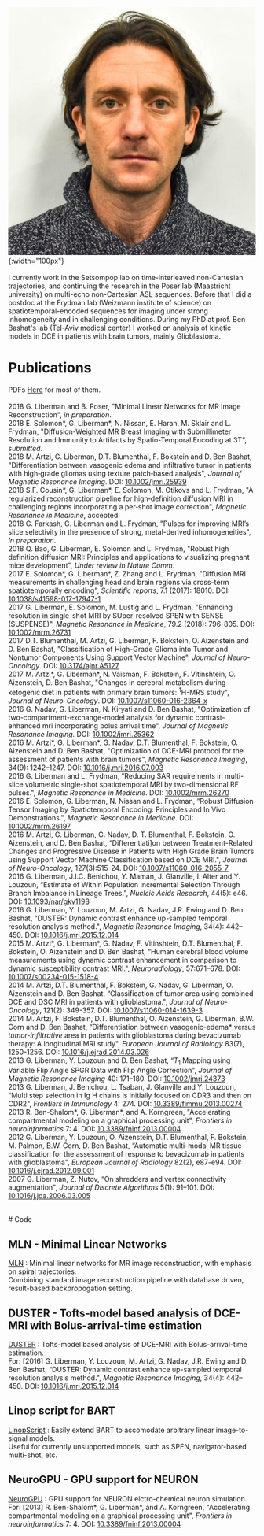 ![Image](/imgs/Gilad1.jpg){:width="100px"}<br><br>
I currently work in the Setsompop lab on time-interleaved non-Cartesian trajectories, and continuing the research in the Poser lab (Maastricht university) on multi-echo non-Cartesian ASL sequences. Before that I did a postdoc at the Frydman lab (Weizmann institute of science) on spatiotemporal-encoded sequences for imaging under strong inhomogeneity and in challenging conditions. During my PhD at prof. Ben Bashat's lab (Tel-Aviv medical center) I worked on analysis of kinetic models in DCE in patients with brain tumors, mainly Glioblastoma. 
<br>

# Publications<a name="Publications"></a>
PDFs [Here](https://github.com/giladddd/giladddd.github.io/tree/master/papers) for most of them.<br>
<br>
2018 G. Liberman and B. Poser, "Minimal Linear Networks for MR Image Reconstruction", *in preparation*. <br>
2018 E. Solomon\*, G. Liberman\*, N. Nissan, E. Haran, M. Sklair and L. Frydman, "Diffusion-Weighted MR Breast Imaging with Submillimeter Resolution and Immunity to Artifacts by Spatio-Temporal Encoding at 3T", *submitted*. <br>
2018 M. Artzi, G. Liberman, D.T. Blumenthal, F. Bokstein and D. Ben Bashat, "Differentiation between vasogenic edema and infiltrative tumor in patients with high‐grade gliomas using texture patch‐based analysis", *Journal of Magnetic Resonance Imaging*. DOI: [10.1002/jmri.25939](https://doi.org/10.1002/jmri.25939) <br>
2018 S.F. Cousin*, G. Liberman\*, E. Solomon, M. Otikovs and L. Frydman, "A regularized reconstruction pipeline for high‐definition diffusion MRI in challenging regions incorporating a per‐shot image correction", _Magnetic Resonance in Medicine_, accepted. <br>
2018 G. Farkash, G. Liberman and L. Frydman, "Pulses for improving MRI’s slice selectivity in the presence of strong, metal-derived inhomogeneities", *In preparation*. <br>
2018 Q. Bao, G. Liberman, E. Solomon and L. Frydman, "Robust high definition diffusion MRI: Principles and applications to visualizing pregnant mice development", *Under review in Nature Comm*. <br>
2017 E. Solomon\*, G. Liberman\*, Z. Zhang and L. Frydman, "Diffusion MRI measurements in challenging head and brain regions via cross-term spatiotemporally encoding", *Scientific reports*, 7.1 (2017): 18010. DOI: [10.1038/s41598-017-17947-1](http://doi.org/https://doi.org/10.1038/s41598-017-17947-1) <br>
2017 G. Liberman, E. Solomon, M. Lustig and L. Frydman, "Enhancing resolution in single-shot MRI by SUper-resolved SPEN with SENSE (SUSPENSE)", *Magnetic Resonance in Medicine*, 79.2 (2018): 796-805. DOI: [10.1002/mrm.26731](http://doi.org/10.1002/mrm.26731) <br>
2017 D.T. Blumenthal, M. Artzi, G. Liberman, F. Bokstein, O. Aizenstein and D. Ben Bashat, "Classification of High-Grade Glioma into Tumor and Nontumor Components Using Support Vector Machine", *Journal of Neuro-Oncology*. DOI: [10.3174/ajnr.A5127](http://doi.org/10.3174/ajnr.A5127) <br>
2017 M. Artzi\*, G. Liberman\*, N. Vaisman, F. Bokstein, F. Vitinshtein, O. Aizenstein, D. Ben Bashat, "Changes in cerebral metabolism during ketogenic diet in patients with primary brain tumors: $^1$H-MRS study", *Journal of Neuro-Oncology*. DOI: [10.1007/s11060-016-2364-x](http://dx.doi.org/10.1007/s11060-016-2364-x) <br>
2016 G. Nadav, G. Liberman, N. Kiryati and D. Ben Bashat, "Optimization of two-compartment-exchange-model analysis for dynamic contrast-enhanced mri incorporating bolus arrival time", *Journal of Magnetic Resonance Imaging*. DOI: [10.1002/jmri.25362](http://doi.org10.1002/jmri.25362) <br>
2016 M. Artzi\*, G. Liberman\*, G. Nadav, D.T. Blumenthal, F. Bokstein, O. Aizenstein and D. Ben Bashat, "Optimization of DCE-MRI protocol for the assessment of patients with brain tumors", *Magnetic Resonance Imaging*, 34(9): 1242–1247. DOI: [10.1016/j.mri.2016.07.003](http://doi.org10.1016/j.mri.2016.07.003) <br>
2016 G. Liberman and L. Frydman, “Reducing SAR requirements in multi-slice volumetric single-shot spatiotemporal MRI by two-dimensional RF pulses.", *Magnetic Resonance in Medicine*. DOI: [10.1002/mrm.26270](http://dx.doi.org/10.1002/mrm.26270) <br>
2016 E. Solomon, G. Liberman, N. Nissan and L. Frydman, “Robust Diffusion Tensor Imaging by Spatiotemporal Encoding: Principles and In Vivo Demonstrations.", *Magnetic Resonance in Medicine*. DOI: [10.1002/mrm.26197](https://doi.org/10.1002/mrm.26197) <br>
2016 M. Artzi, G. Liberman, G. Nadav, D. T. Blumenthal, F. Bokstein, O. Aizenstein, and D. Ben Bashat, “Differentiati\]on between Treatment-Related Changes and Progressive Disease in Patients with High Grade Brain Tumors using Support Vector Machine Classification based on DCE MRI.", *Journal of Neuro-Oncology*, 127(3):515-24. DOI: [10.1007/s11060-016-2055-7](http://dx.doi.org/10.1007/s11060-016-2055-7) <br>
2016 G. Liberman, J.I.C. Benichou, Y. Maman, J. Glanville, I. Alter and Y. Louzoun, “Estimate of Within Population Incremental Selection Through Branch Imbalance in Lineage Trees.", *Nucleic Acids Research*, 44(5): e46. DOI: [10.1093/nar/gkv1198](http://dx.doi.org/10.1093/nar/gkv1198) <br>
2016 G. Liberman, Y. Louzoun, M. Artzi, G. Nadav, J.R. Ewing and D. Ben Bashat, “DUSTER: Dynamic contrast enhance up-sampled temporal resolution analysis method.", *Magnetic Resonance Imaging*, 34(4): 442–450. DOI: [10.1016/j.mri.2015.12.014](http://dx.doi.org/10.1016/j.mri.2015.12.014) <br>
2015 M. Artzi\*, G. Liberman\*, G. Nadav, F. Vitinshtein, D.T. Blumenthal, F. Bokstein, O. Aizenstein and D. Ben Bashat, “Human cerebral blood volume measurements using dynamic contrast enhancement in comparison to dynamic susceptibility contrast MRI.", *Neuroradiology*, 57:671–678. DOI: [10.1007/s00234-015-1518-4](http://dx.doi.org/10.1007/s00234-015-1518-4) <br>
2014 M. Artzi, D.T. Blumenthal, F. Bokstein, G. Nadav, G. Liberman, O. Aizenstein and D. Ben Bashat, “Classification of tumor area using combined DCE and DSC MRI in patients with glioblastoma.", *Journal of Neuro-Oncology*, 121(2): 349-357. DOI: [10.1007/s11060-014-1639-3](http://dx.doi.org/10.1007/s11060-014-1639-3) <br>
2014 M. Artzi, F. Bokstein, D.T. Blumenthal, O. Aizenstein, G. Liberman, B.W. Corn and D. Ben Bashat, “Differentiation between vasogenic-edema* versus *tumor-infiltrative* area in patients with glioblastoma during bevacizumab therapy: A longitudinal MRI study", *European Journal of Radiology* 83(7), 1250-1256. DOI: [10.1016/j.ejrad.2014.03.026](http://dx.doi.org/10.1016/j.ejrad.2014.03.026) <br>
2013 G. Liberman, Y. Louzoun and D. Ben Bashat, “$T_1$ Mapping using Variable Flip Angle SPGR Data with Flip Angle Correction", *Journal of Magnetic Resonance Imaging*   40: 171–180. DOI: [10.1002/jmri.24373](http://dx.doi.org/10.1002/jmri.24373) <br>
2013 G. Liberman, J. Benichou, L. Tsaban, J. Glanville and Y. Louzoun, “Multi step selection in Ig H chains is initially focused on CDR3 and then on CDR2", *Frontiers in Immunology* 4: 274. DOI: [10.3389/fimmu.2013.00274](http://dx.doi.org/10.3389/fimmu.2013.00274) <br>
2013 R. Ben-Shalom\*, G. Liberman\*, and A. Korngreen, "Accelerating compartmental modeling on a graphical processing unit", *Frontiers in neuroinformatics* 7: 4. DOI: [10.3389/fninf.2013.00004](http://dx.doi.org/10.3389/fninf.2013.00004) <br>
2012 G. Liberman, Y. Louzoun, O. Aizenstein, D.T. Blumenthal, F. Bokstein, M. Palmon, B.W. Corn, D. Ben Bashat, “Automatic multi-modal MR tissue classification for the assessment of response to bevacizumab in patients with glioblastoma", *European Journal of Radiology* 82(2), e87-e94. DOI: [10.1016/j.ejrad.2012.09.001](http://dx.doi.org/10.1016/j.ejrad.2012.09.001) <br>
2007 G. Liberman, Z. Nutov, “On shredders and vertex connectivity augmentation", *Journal of Discrete Algorithms* 5(1): 91–101. DOI: [10.1016/j.jda.2006.03.005](http://dx.doi.org/10.1016/j.jda.2006.03.005) <br>

<br>
# Code<a name="Code"></a>

## MLN - Minimal Linear Networks
[MLN](https://github.com/giladddd/MLN) : Minimal linear networks for MR image reconstruction, with emphasis on spiral trajectories.<br>
Combining standard image reconstruction pipeline with database driven, result-based backpropogation setting.

## DUSTER - Tofts-model based analysis of DCE-MRI with Bolus-arrival-time estimation
[DUSTER](https://github.com/giladddd/DUSTER) :  Tofts-model based analysis of DCE-MRI with Bolus-arrival-time estimation. <br>
For: \[2016\] G. Liberman, Y. Louzoun, M. Artzi, G. Nadav, J.R. Ewing and D. Ben Bashat, “DUSTER: Dynamic contrast enhance up-sampled temporal resolution analysis method.", *Magnetic Resonance Imaging*, 34(4): 442–450. DOI: [10.1016/j.mri.2015.12.014](http://dx.doi.org/10.1016/j.mri.2015.12.014)

## Linop script for BART
[LinopScript](https://github.com/giladddd/LinopScript) : Easily extend BART to accomodate arbitrary linear image-to-signal models.<br>
Useful for currently unsupported models, such as SPEN, navigator-based multi-shot, etc.

## NeuroGPU - GPU support for NEURON
[NeuroGPU](https://github.com/giladddd/NeuroGPU) : GPU support for NEURON elctro-chemical neuron simulation.<br>
For: \[2013\] R. Ben-Shalom\*, G. Liberman\*, and A. Korngreen, "Accelerating compartmental modeling on a graphical processing unit", *Frontiers in neuroinformatics* 7: 4. DOI: [10.3389/fninf.2013.00004](http://dx.doi.org/10.3389/fninf.2013.00004) 
